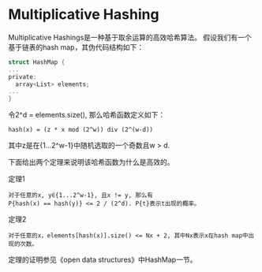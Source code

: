 # Multiplicative Hashing
Multiplicative Hashings是一种基于取余运算的高效哈希算法。
假设我们有一个基于链表的hash map，其伪代码结构如下：
```C
struct HashMap {
...
private:
  array<List> elements;
...
}
```
令2^d = elements.size(), 那么哈希函数定义如下：
```
hash(x) = (z * x mod (2^w)) div (2^(w-d))
```
其中z是在{1...2^w-1}中随机选取的一个奇数且w > d.

下面给出两个定理来说明该哈希函数为什么是高效的。

 定理1
 ```
 对于任意的x, y∈{1...2^w-1}, 且x != y, 那么有
 P{hash(x) == hash(y)} <= 2 / (2^d). P{t}表示t出现的概率。
 ```
 
 定理2
 ```
 对于任意的x，elements[hash(x)].size() <= Nx + 2, 其中Nx表示x在hash map中出现的次数。
 ```
 
 定理的证明参见《open data structures》中HashMap一节。
